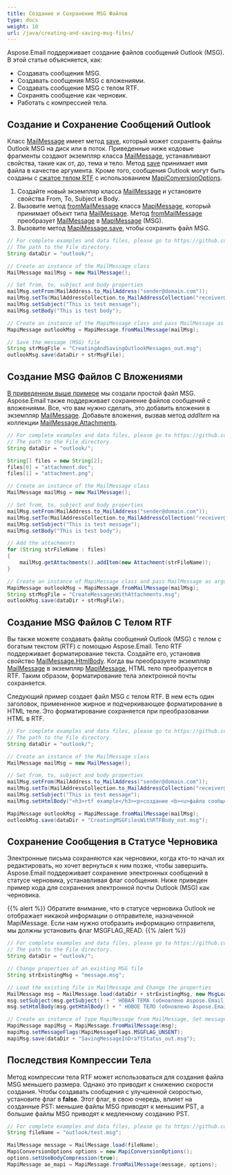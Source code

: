 ```yaml
---
title: Создание и Сохранение MSG Файлов
type: docs
weight: 10
url: /java/creating-and-saving-msg-files/
---
```



Aspose.Email поддерживает создание файлов сообщений Outlook (MSG). В этой статье объясняется, как:

- Создавать сообщения MSG.
- Создавать сообщения MSG с вложениями.
- Создавать сообщение MSG с телом RTF.
- Сохранять сообщение как черновик.
- Работать с компрессией тела.
  
## **Создание и Сохранение Сообщений Outlook**

Класс [MailMessage](https://reference.aspose.com/email/java/com.aspose.email/mailmessage/) имеет метод [save](https://reference.aspose.com/email/java/com.aspose.email/mailmessage/#save-java.lang.String-), который может сохранять файлы Outlook MSG на диск или в поток. Приведенные ниже кодовые фрагменты создают экземпляр класса [MailMessage](https://reference.aspose.com/email/java/com.aspose.email/mailmessage/), устанавливают свойства, такие как от, до, тема и тело. Метод [save](https://reference.aspose.com/email/java/com.aspose.email/mailmessage/#save-java.lang.String-) принимает имя файла в качестве аргумента. Кроме того, сообщения Outlook могут быть созданы с [сжатоe телом RTF](#creating-msg-files-with-rtf-body) с использованием [MapiConversionOptions](https://reference.aspose.com/email/java/com.aspose.email/mapiconversionoptions/).

1. Создайте новый экземпляр класса [MailMessage](https://reference.aspose.com/email/java/com.aspose.email/mailmessage/) и установите свойства From, To, Subject и Body.
1. Вызовите метод [fromMailMessage](https://reference.aspose.com/email/java/com.aspose.email/mapimessage/#fromMailMessage-com.aspose.email.MailMessage-) класса [MapiMessage](https://reference.aspose.com/email/java/com.aspose.email/mapimessage/), который принимает объект типа [MailMessage](https://reference.aspose.com/email/java/com.aspose.email/mailmessage/). Метод [fromMailMessage](https://reference.aspose.com/email/java/com.aspose.email/mapimessage/#fromMailMessage-com.aspose.email.MailMessage-) преобразует [MailMessage](https://reference.aspose.com/email/java/com.aspose.email/mailmessage/) в [MapiMessage](https://reference.aspose.com/email/java/com.aspose.email/mapimessage/) (MSG).
1. Вызовите метод [MapiMessage.save](https://reference.aspose.com/email/java/com.aspose.email/mapimessage/#save-java.lang.String-), чтобы сохранить файл MSG.

~~~Java
// For complete examples and data files, please go to https://github.com/aspose-email/Aspose.Email-for-Java
// The path to the File directory.
String dataDir = "outlook/";

// Create an instance of the MailMessage class
MailMessage mailMsg = new MailMessage();

// Set from, to, subject and body properties
mailMsg.setFrom(MailAddress.to_MailAddress("sender@domain.com"));
mailMsg.setTo(MailAddressCollection.to_MailAddressCollection("receiver@domain.com"));
mailMsg.setSubject("This is test message");
mailMsg.setBody("This is test body");

// Create an instance of the MapiMessage class and pass MailMessage as argument
MapiMessage outlookMsg = MapiMessage.fromMailMessage(mailMsg);

// Save the message (MSG) file
String strMsgFile = "CreatingAndSavingOutlookMessages_out.msg";
outlookMsg.save(dataDir + strMsgFile);
~~~

## **Создание MSG Файлов С Вложениями**

[В приведенном выше примере](#creating-and-saving-outlook-messages) мы создали простой файл MSG. Aspose.Email также поддерживает сохранение файлов сообщений с вложениями. Все, что вам нужно сделать, это добавить вложения в экземпляр [MailMessage](https://reference.aspose.com/email/java/com.aspose.email/mailmessage/). Добавьте вложения, вызвав метод *addItem* на коллекции [MailMessage.Attachments](https://reference.aspose.com/email/java/com.aspose.email/attachmentcollection/).

~~~Java
// For complete examples and data files, please go to https://github.com/aspose-email/Aspose.Email-for-Java
// The path to the File directory.
String dataDir = "outlook/";

String[] files = new String[2];
files[0] = "attachment.doc";
files[1] = "attachment.png";

// Create an instance of the MailMessage class
MailMessage mailMsg = new MailMessage();

// Set from, to, subject and body properties
mailMsg.setFrom(MailAddress.to_MailAddress("sender@domain.com"));
mailMsg.setTo(MailAddressCollection.to_MailAddressCollection("receiver@domain.com"));
mailMsg.setSubject("This is test message");
mailMsg.setBody("This is test body");

// Add the attachments
for (String strFileName : files)
{
    mailMsg.getAttachments().addItem(new Attachment(strFileName));
}

// Create an instance of MapiMessage class and pass MailMessage as argument
MapiMessage outlookMsg = MapiMessage.fromMailMessage(mailMsg);
String strMsgFile = "CreateMessagesWithAttachments.msg";
outlookMsg.save(dataDir + strMsgFile);
~~~

## **Создание MSG Файлов С Телом RTF**

Вы также можете создавать файлы сообщений Outlook (MSG) с телом с богатым текстом (RTF) с помощью Aspose.Email. Тело RTF поддерживает форматирование текста. Создайте его, установив свойство [MailMessage.HtmlBody](https://reference.aspose.com/email/java/com.aspose.email/mailmessage/#setHtmlBody-java.lang.String-). Когда вы преобразуете экземпляр [MailMessage](https://reference.aspose.com/email/java/com.aspose.email/mailmessage/) в экземпляр [MapiMessage](https://reference.aspose.com/email/java/com.aspose.email/mapimessage/), HTML тело преобразуется в RTF. Таким образом, форматирование тела электронной почты сохраняется.

Следующий пример создает файл MSG с телом RTF. В нем есть один заголовок, примененное жирное и подчеркивающее форматирование в HTML теле. Это форматирование сохраняется при преобразовании HTML в RTF.

~~~Java
// For complete examples and data files, please go to https://github.com/aspose-email/Aspose.Email-for-Java
// The path to the File directory.
String dataDir = "outlook/";

// Create an instance of the MailMessage class
MailMessage mailMsg = new MailMessage();

// Set from, to, subject and body properties
mailMsg.setFrom(MailAddress.to_MailAddress("sender@domain.com"));
mailMsg.setTo(MailAddressCollection.to_MailAddressCollection("receiver@domain.com"));
mailMsg.setSubject("This is test message");
mailMsg.setHtmlBody("<h3>rtf example</h3><p>создание <b><u>файла сообщения outlook (msg)</u></b> с использованием Aspose.Email.</p>");

MapiMessage outlookMsg = MapiMessage.fromMailMessage(mailMsg);
outlookMsg.save(dataDir + "CreatingMSGFilesWithRTFBody_out.msg");
~~~

## **Сохранение Сообщения в Статусе Черновика**

Электронные письма сохраняются как черновики, когда кто-то начал их редактировать, но хочет вернуться к ним позже, чтобы завершить. Aspose.Email поддерживает сохранение электронных сообщений в статусе черновика, устанавливая флаг сообщения. Ниже приведен пример кода для сохранения электронной почты Outlook (MSG) как черновика.

{{% alert %}}
Обратите внимание, что в статусе черновика Outlook не отображает никакой информации о отправителе, назначенной MapiMessage.
Если нам нужно отобразить информацию отправителя, мы должны установить флаг MSGFLAG_READ.
{{% /alert %}}


~~~Java
// For complete examples and data files, please go to https://github.com/aspose-email/Aspose.Email-for-Java
// The path to the File directory.
String dataDir = "outlook/";

// Change properties of an existing MSG file
String strExistingMsg = "message.msg";

// Load the existing file in MailMessage and Change the properties
MailMessage msg = MailMessage.load(dataDir + strExistingMsg, new MsgLoadOptions());
msg.setSubject(msg.getSubject() + " НОВАЯ ТЕМА (обновлено Aspose.Email)");
msg.setHtmlBody(msg.getHtmlBody() + " НОВОЕ ТЕЛО (обновлено Aspose.Email)");

// Create an instance of type MapiMessage from MailMessage, Set message flag to un-sent (draft status) and Save it
MapiMessage mapiMsg = MapiMessage.fromMailMessage(msg);
mapiMsg.setMessageFlags(MapiMessageFlags.MSGFLAG_UNSENT);
mapiMsg.save(dataDir + "SavingMessageInDraftStatus_out.msg");
~~~

## **Последствия Компрессии Тела**

Метод компрессии тела RTF может использоваться для создания файла MSG меньшего размера. Однако это приводит к снижению скорости создания. Чтобы создавать сообщения с улучшенной скоростью, установите флаг в **false**. Этот флаг, в свою очередь, влияет на созданные PST: меньшие файлы MSG приводят к меньшим PST, а большие файлы MSG приводят к медленному созданию PST.

~~~Java
// For complete examples and data files, please go to https://github.com/aspose-email/Aspose.Email-for-Java
String fileName = "outlook/test.msg";

MailMessage message = MailMessage.load(fileName);
MapiConversionOptions options = new MapiConversionOptions();
options.setUseBodyCompression(true);
MapiMessage ae_mapi = MapiMessage.fromMailMessage(message, options);
~~~